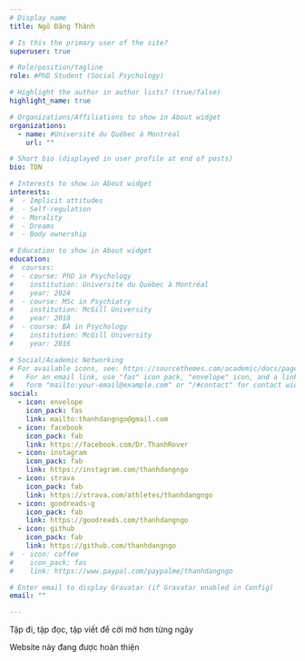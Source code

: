 ```yaml
---
# Display name
title: Ngô Đăng Thành

# Is this the primary user of the site?
superuser: true

# Role/position/tagline
role: #PhD Student (Social Psychology)

# Highlight the author in author lists? (true/false)
highlight_name: true

# Organizations/Affiliations to show in About widget
organizations:
  - name: #Université du Québec à Montréal
    url: ""

# Short bio (displayed in user profile at end of posts)
bio: TDN

# Interests to show in About widget
interests:
#  - Implicit attitudes
#  - Self-regulation
#  - Morality
#  - Dreams
#  - Body ownership

# Education to show in About widget
education:
#  courses:   
#  - course: PhD in Psychology
#    institution: Université du Québec à Montréal
#    year: 2024
#  - course: MSc in Psychiatry
#    institution: McGill University
#    year: 2018
#  - course: BA in Psychology
#    institution: McGill University
#    year: 2016

# Social/Academic Networking
# For available icons, see: https://sourcethemes.com/academic/docs/page-builder/#icons
#   For an email link, use "fas" icon pack, "envelope" icon, and a link in the
#   form "mailto:your-email@example.com" or "/#contact" for contact widget.
social:
  - icon: envelope
    icon_pack: fas
    link: mailto:thanhdangngo@gmail.com
  - icon: facebook
    icon_pack: fab
    link: https://facebook.com/Dr.ThanhRover
  - icon: instagram
    icon_pack: fab
    link: https://instagram.com/thanhdangngo
  - icon: strava
    icon_pack: fab
    link: https://strava.com/athletes/thanhdangngo
  - icon: goodreads-g
    icon_pack: fab
    link: https://goodreads.com/thanhdangngo
  - icon: github
    icon_pack: fab
    link: https://github.com/thanhdangngo
#  - icon: coffee
#    icon_pack: fas
#    link: https://www.paypal.com/paypalme/thanhdangngo

# Enter email to display Gravatar (if Gravatar enabled in Config)
email: ""

---
```




Tập đi, tập đọc, tập viết để cởi mở hơn từng ngày

Website này đang được hoàn thiện
